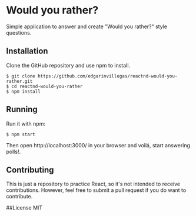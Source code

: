 # Would you rather?

Simple application to answer and create "Would you rather?" style questions.

## Installation

Clone the GitHub repository and use npm to install.

```
$ git clone https://github.com/edgarinvillegas/reactnd-would-you-rather.git
$ cd reactnd-would-you-rather
$ npm install
```

## Running

Run it with npm:

```
$ npm start
```

Then open http://localhost:3000/ in your browser and voilá, start answering polls!.


## Contributing

This is just a repository to practice React, so it's not intended
to receive contributions. However, feel free to submit a pull request if you
do want to contribute.

##License
MIT